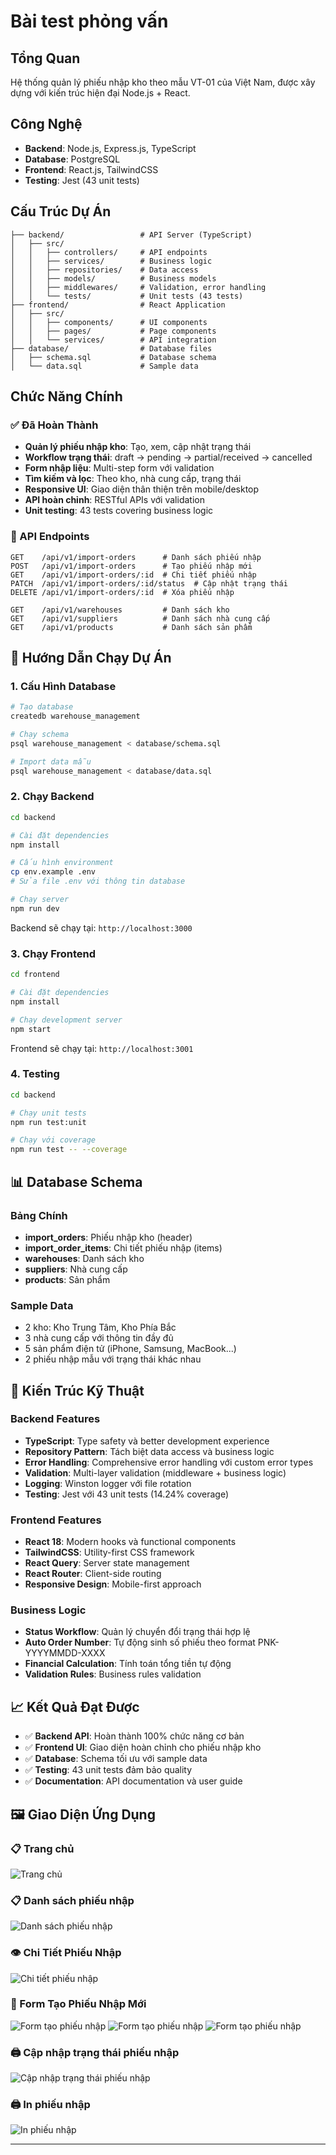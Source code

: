 # Bài test phỏng vấn

## Tổng Quan
Hệ thống quản lý phiếu nhập kho theo mẫu VT-01 của Việt Nam, được xây dựng với kiến trúc hiện đại Node.js + React.


## Công Nghệ
- **Backend**: Node.js, Express.js, TypeScript
- **Database**: PostgreSQL
- **Frontend**: React.js, TailwindCSS
- **Testing**: Jest (43 unit tests)

## Cấu Trúc Dự Án
```
├── backend/                 # API Server (TypeScript)
│   ├── src/
│   │   ├── controllers/     # API endpoints
│   │   ├── services/        # Business logic
│   │   ├── repositories/    # Data access
│   │   ├── models/          # Business models
│   │   ├── middlewares/     # Validation, error handling
│   │   └── tests/           # Unit tests (43 tests)
├── frontend/                # React Application
│   ├── src/
│   │   ├── components/      # UI components
│   │   ├── pages/           # Page components
│   │   └── services/        # API integration
├── database/                # Database files
│   ├── schema.sql           # Database schema
│   └── data.sql             # Sample data
```

## Chức Năng Chính

### ✅ Đã Hoàn Thành
- **Quản lý phiếu nhập kho**: Tạo, xem, cập nhật trạng thái
- **Workflow trạng thái**: draft → pending → partial/received → cancelled
- **Form nhập liệu**: Multi-step form với validation
- **Tìm kiếm và lọc**: Theo kho, nhà cung cấp, trạng thái
- **Responsive UI**: Giao diện thân thiện trên mobile/desktop
- **API hoàn chỉnh**: RESTful APIs với validation
- **Unit testing**: 43 tests covering business logic

### 🎯 API Endpoints
```
GET    /api/v1/import-orders      # Danh sách phiếu nhập
POST   /api/v1/import-orders      # Tạo phiếu nhập mới
GET    /api/v1/import-orders/:id  # Chi tiết phiếu nhập
PATCH  /api/v1/import-orders/:id/status  # Cập nhật trạng thái
DELETE /api/v1/import-orders/:id  # Xóa phiếu nhập

GET    /api/v1/warehouses         # Danh sách kho
GET    /api/v1/suppliers          # Danh sách nhà cung cấp
GET    /api/v1/products           # Danh sách sản phẩm
```

## 🚀 Hướng Dẫn Chạy Dự Án

### 1. Cấu Hình Database
```bash
# Tạo database
createdb warehouse_management

# Chạy schema
psql warehouse_management < database/schema.sql

# Import data mẫu
psql warehouse_management < database/data.sql
```

### 2. Chạy Backend
```bash
cd backend

# Cài đặt dependencies
npm install

# Cấu hình environment
cp env.example .env
# Sửa file .env với thông tin database

# Chạy server
npm run dev
```
Backend sẽ chạy tại: `http://localhost:3000`

### 3. Chạy Frontend
```bash
cd frontend

# Cài đặt dependencies
npm install

# Chạy development server
npm start
```
Frontend sẽ chạy tại: `http://localhost:3001`

### 4. Testing
```bash
cd backend

# Chạy unit tests
npm run test:unit

# Chạy với coverage
npm run test -- --coverage
```

## 📊 Database Schema

### Bảng Chính
- **import_orders**: Phiếu nhập kho (header)
- **import_order_items**: Chi tiết phiếu nhập (items)
- **warehouses**: Danh sách kho
- **suppliers**: Nhà cung cấp
- **products**: Sản phẩm

### Sample Data
- 2 kho: Kho Trung Tâm, Kho Phía Bắc
- 3 nhà cung cấp với thông tin đầy đủ
- 5 sản phẩm điện tử (iPhone, Samsung, MacBook...)
- 2 phiếu nhập mẫu với trạng thái khác nhau

## 🔧 Kiến Trúc Kỹ Thuật

### Backend Features
- **TypeScript**: Type safety và better development experience
- **Repository Pattern**: Tách biệt data access và business logic
- **Error Handling**: Comprehensive error handling với custom error types
- **Validation**: Multi-layer validation (middleware + business logic)
- **Logging**: Winston logger với file rotation
- **Testing**: Jest với 43 unit tests (14.24% coverage)

### Frontend Features
- **React 18**: Modern hooks và functional components
- **TailwindCSS**: Utility-first CSS framework
- **React Query**: Server state management
- **React Router**: Client-side routing
- **Responsive Design**: Mobile-first approach

### Business Logic
- **Status Workflow**: Quản lý chuyển đổi trạng thái hợp lệ
- **Auto Order Number**: Tự động sinh số phiếu theo format PNK-YYYYMMDD-XXXX
- **Financial Calculation**: Tính toán tổng tiền tự động
- **Validation Rules**: Business rules validation

## 📈 Kết Quả Đạt Được
- ✅ **Backend API**: Hoàn thành 100% chức năng cơ bản
- ✅ **Frontend UI**: Giao diện hoàn chỉnh cho phiếu nhập kho
- ✅ **Database**: Schema tối ưu với sample data
- ✅ **Testing**: 43 unit tests đảm bảo quality
- ✅ **Documentation**: API documentation và user guide

## 🖼️ Giao Diện Ứng Dụng

### 📋 Trang chủ
![Trang chủ](./docs/images/Screenshot%202025-06-22%20at%2002.20.24.png)

### 📋 Danh sách phiếu nhập
![Danh sách phiếu nhập](./docs/images/Screenshot%202025-06-22%20at%2002.26.18.png)

### 👁️ Chi Tiết Phiếu Nhập
![Chi tiết phiếu nhập](docs/images/Screenshot%202025-06-22%20at%2002.24.50.png)

### 📝 Form Tạo Phiếu Nhập Mới
![Form tạo phiếu nhập](docs/images/Screenshot%202025-06-22%20at%2002.21.06.png)
![Form tạo phiếu nhập](./docs/images/Screenshot%202025-06-22%20at%2002.21.39.png)
![Form tạo phiếu nhập](./docs/images/Screenshot%202025-06-22%20at%2002.22.01.png)


### 🖨️ Cập nhập trạng thái phiếu nhập
![Cập nhập trạng thái phiếu nhập](docs/images/Screenshot%202025-06-22%20at%2002.51.58.png)


### 🖨️ In phiếu nhập
![In phiếu nhập](docs/images/Screenshot%202025-06-22%20at%2002.25.24.png)

---



